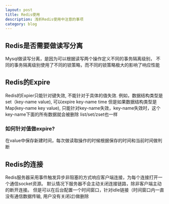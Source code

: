 ```yaml
---
layout: post
title: Redis使用
description: 浅析Redis使用中注意的事项
category: blog
---
```


## Redis是否需要做读写分离

Mysql做读写分离，是因为可以根据读写两个操作定义不同的事务隔离级别，
不同的事务隔离级别使用了不同的锁策略，而不同的锁策略极大的影响了响应性能

## Redis的Expire

Redis的Expier只能针对键失效, 不能针对于具体的值失效.
例如，数据结构类型是set（key-name value), 可以expire key-name time
但是如果数据结构类型是Map(key-name key value), 只能针对key-name失效，key-name失效时，这个key-name下面的所有数据就会被删除
list/set/zset也一样

### 如何针对值做expire?

在value中保存新建时间，每次做读取操作的时候根据保存的时间和当前时间做判断

## Redis的连接

Redis服务器采用事件触发异步非阻塞的方式响应客户端连接，为每个连接打开一个通信socket资源。
默认情况下服务器不会主动关闭连接链路，除非客户端主动的断开连接。
但是可以在后台配置一个时间窗口，针对idle链接（时间窗口内一直没有通信数据传输, 用户没有关闭过)做删除


